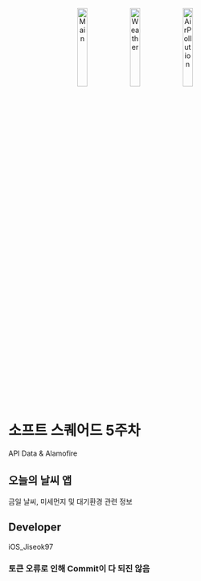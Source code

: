 <p align = "center">
<img width="20%" alt="Main" src="https://user-images.githubusercontent.com/64394744/129039260-3cf16960-8bcd-49fd-bcf9-ec27080ff1bf.png">
<img width="20%" alt="Weather" src="https://user-images.githubusercontent.com/64394744/129039263-508cbfb7-4202-4f54-948d-a6ca35973be0.png">
<img width="20%" alt="AirPollution" src="https://user-images.githubusercontent.com/64394744/129039268-9928b6ce-456d-498e-80c8-a5e68d09355d.png">
</p>

# 소프트 스퀘어드 5주차
API Data & Alamofire

## 오늘의 날씨 앱
금일 날씨, 미세먼지 및 대기환경 관련 정보

## Developer
iOS_Jiseok97


### 토큰 오류로 인해 Commit이 다 되진 않음
